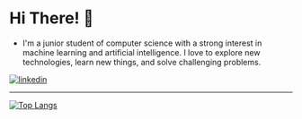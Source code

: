 # Hi There! 👋 

- I'm a junior student of computer science with a strong interest in machine learning and artificial intelligence. I love to explore new technologies, learn new things, and solve challenging problems.


<a href="https://www.linkedin.com/in/daud-semab/" target="_blank" rel="nofollow noopener noreferrer">
  <img alt="linkedin" src="https://img.shields.io/badge/linkedin-%230077B5.svg?&style=for-the-badge&logo=linkedIn&logoColor=white"/>
</a>


- --------------------
 
[![Top Langs](https://github-readme-stats.vercel.app/api/top-langs/?username=daudsemab&layout=compact)](https://github.com/anuraghazra/github-readme-stats)

<!-- [![Anurag's github stats](https://github-readme-stats.vercel.app/api?username=daudsemab)](https://github.com/anuraghazra/github-readme-stats) -->
